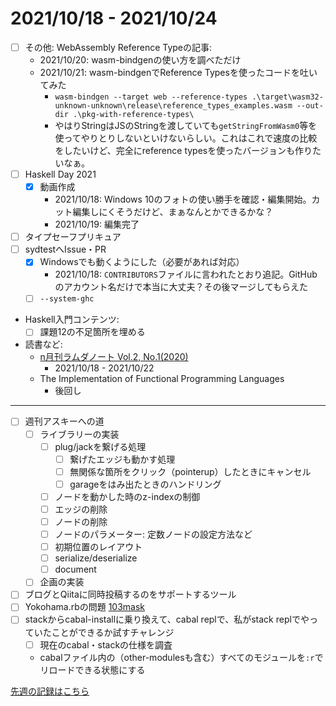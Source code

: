 # 2021/10/18 - 2021/10/24

- [ ] その他: WebAssembly Reference Typeの記事:
    - 2021/10/20: wasm-bindgenの使い方を調べただけ
    - 2021/10/21: wasm-bindgenでReference Typesを使ったコードを吐いてみた
        - `wasm-bindgen --target web --reference-types .\target\wasm32-unknown-unknown\release\reference_types_examples.wasm --out-dir .\pkg-with-reference-types\`
        - やはりStringはJSのStringを渡していても`getStringFromWasm0`等を使ってやりとりしないといけないらしい。これはこれで速度の比較をしたいけど、完全にreference typesを使ったバージョンも作りたいなぁ。
- [ ] Haskell Day 2021
    - [x] 動画作成
        - 2021/10/18: Windows 10のフォトの使い勝手を確認・編集開始。カット編集しにくそうだけど、まぁなんとかできるかな？
        - 2021/10/19: 編集完了
- [ ] タイプセーフプリキュア
- [ ] sydtestへIssue・PR
    - [x] Windowsでも動くようにした（必要があれば対応）
        - 2021/10/18: `CONTRIBUTORS`ファイルに言われたとおり追記。GitHubのアカウント名だけで本当に大丈夫？その後マージしてもらえた
    - [ ] `--system-ghc`
- Haskell入門コンテンツ:
    - [ ] 課題12の不足箇所を埋める
- 読書など:
    - [n月刊ラムダノート Vol.2, No.1(2020)](https://www.lambdanote.com/products/nmonthly-vol-2-no-1-2020-ebook?variant=31876236214356)
        - 2021/10/18 - 2021/10/22
    - The Implementation of Functional Programming Languages
        - 後回し

------

- [ ] 週刊アスキーへの道
    - [ ] ライブラリーの実装
        - [ ] plug/jackを繋げる処理
            - [ ] 繋げたエッジも動かす処理
            - [ ] 無関係な箇所をクリック（pointerup）したときにキャンセル
            - [ ] garageをはみ出たときのハンドリング
        - [ ] ノードを動かした時のz-indexの制御
        - [ ] エッジの削除
        - [ ] ノードの削除
        - [ ] ノードのパラメーター: 定数ノードの設定方法など
        - [ ] 初期位置のレイアウト
        - [ ] serialize/deserialize
        - [ ] document
    - [ ] 企画の実装
- [ ] ブログとQiitaに同時投稿するのをサポートするツール
- [ ] Yokohama.rbの問題 [103mask](http://nabetani.sakura.ne.jp/yokohamarb/103mask/)
- [ ] stackからcabal-installに乗り換えて、cabal replで、私がstack replでやっていたことができるか試すチャレンジ
    - [ ] 現在のcabal・stackの仕様を調査
    - cabalファイル内の（other-modulesも含む）すべてのモジュールを`:r`でリロードできる状態にする

[先週の記録はこちら](https://github.com/igrep/daily-commits/blob/35f6c9252924b6a4f586e4b262eab6bdd4fc86da/yesterday.md)
